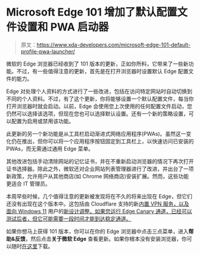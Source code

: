 # Microsoft Edge 101 增加了默认配置文件设置和 PWA 启动器

> 原文：<https://www.xda-developers.com/microsoft-edge-101-default-profile-pwa-launcher/>

微软的 Edge 浏览器已经收到了 101 版本的更新，正如你所料，它带来了一些新功能。不过，有一些值得注意的更新，首先是在打开浏览器时设置默认 Edge 配置文件的能力。

Edge 对处理个人资料的方式进行了一些改进，包括在访问特定网站时自动切换到不同的个人资料。不过，有了这个更新，你将能够设置一个默认配置文件，每当你打开浏览器时就会启动。以前，Edge 会使用您上次使用的任何配置文件启动，您仍然可以选择该选项，但现在您也可以选择默认设置。还有一个新的策略设置，可以配置为启用或禁用该功能。

此更新的另一个新功能是从工具栏启动渐进式网络应用程序(PWAs)。虽然这一变化仍在推出，但你可以将一个应用程序按钮固定到工具栏上，以快速访问已安装的 PWAs，而无需通过通用 Edge 菜单。

其他改进包括手动清除网站的记忆证书，并在不重新启动浏览器的情况下再次打开证书选择器。除此之外，微软还对企业网站列表管理器进行了改进，并出台了一项新政策，允许用户从其他商店(如 Chrome 网络商店)安装扩展。然而，这些功能更适合 IT 管理员。

本周早些时候，几个值得注意的更新被发现将在不久的将来出现在 Edge，但它们还没有出现在这个版本中。这包括由 Cloudflare 支持的新[内置 VPN 服务，以及面向 Windows 11](https://www.xda-developers.com/microsoft-edge-built-in-vpn-powered-cloudflare/) 用户的[新设计调整。如果您运行 Edge Canary 通道，已经可以测试后者，但它可能需要一段时间才能到达稳定通道。](https://www.xda-developers.com/microsoft-edge-more-windows-11-ui-elements-insiders/)

如果你想马上获得 101 版本，你可以在你的 Edge 浏览器中点击三点菜单，进入**帮助&反馈**，然后点击**关于微软 Edge** 查看更新。如果你根本没有安装浏览器，你可以随时[在这里](https://www.microsoft.com/en-us/edge)下载。